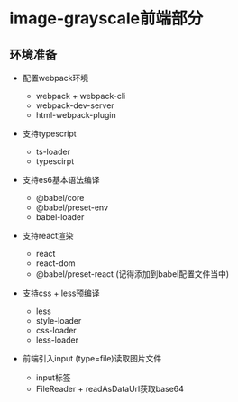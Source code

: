 # image-grayscale前端部分

## 环境准备

- 配置webpack环境
  - webpack + webpack-cli
  - webpack-dev-server
  - html-webpack-plugin

- 支持typescript
   - ts-loader 
   - typescirpt

- 支持es6基本语法编译
   - @babel/core
   - @babel/preset-env
   - babel-loader

- 支持react渲染
   - react
   - react-dom
   - @babel/preset-react (记得添加到babel配置文件当中)

- 支持css + less预编译
  - less
  - style-loader
  - css-loader
  - less-loader

- 前端引入input (type=file)读取图片文件
  - input标签
  - FileReader + readAsDataUrl获取base64